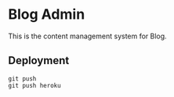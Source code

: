 # Blog Admin
This is the content management system for Blog.

## Deployment
```
git push
git push heroku
```
